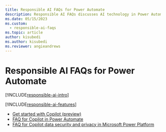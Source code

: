 ```yaml
---
title: Responsible AI FAQs for Power Automate
description: Responsible AI FAQs discusses AI technology in Power Automate and the key considerations for making use of this technology responsibly.
ms.date: 05/15/2023
ms.custom: 
  - responsible-ai-faqs
ms.topic: article
author: kisubedi
ms.author: kisubedi
ms.reviewer: angieandrews
---
```


# Responsible AI FAQs for Power Automate

[!INCLUDE[responsible-ai-intro](./includes/responsible-ai-intro.md)]

[!INCLUDE[responsible-ai-features](./includes/responsible-ai-features.md)]

- [Get started with Copilot (preview)](get-started-with-copilot.md)
- [FAQ for Copilot in Power Automate](faqs-copilot.md)
- [FAQ for Copilot data security and privacy in Microsoft Power Platform](/power-platform/faqs-copilot-data-security-privacy/)
